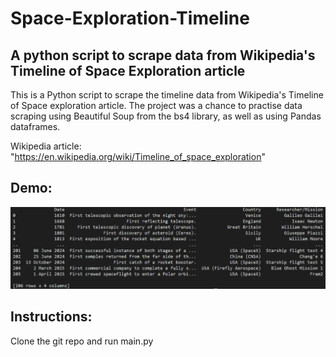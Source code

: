 # Space-Exploration-Timeline

## A python script to scrape data from Wikipedia's Timeline of Space Exploration article

This is a Python script to scrape the timeline data from Wikipedia's Timeline of Space
exploration article. The project was a chance to practise data scraping using Beautiful
Soup from the bs4 library, as well as using Pandas dataframes.

Wikipedia article: "https://en.wikipedia.org/wiki/Timeline_of_space_exploration" 

## Demo:
![alt text](images/demo.png)

## Instructions:
Clone the git repo and run main.py